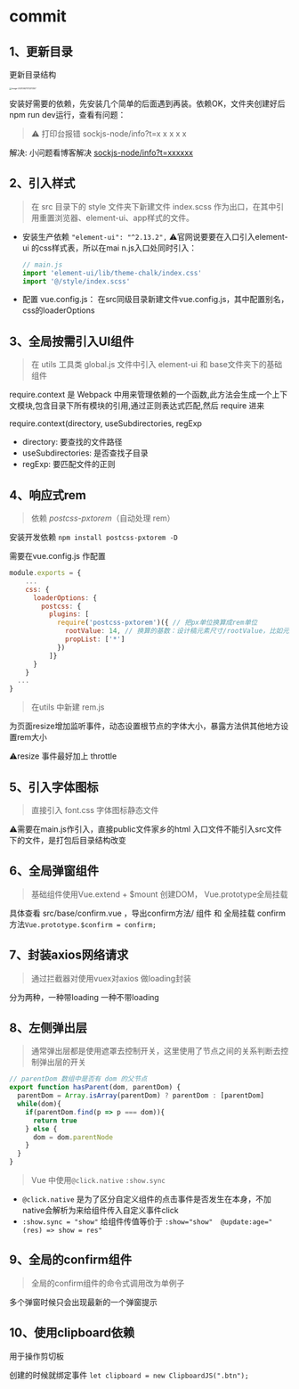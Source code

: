# commit

## 1、更新目录

更新目录结构

<img src="/Users/chenzuo/Library/Application Support/typora-user-images/image-20210621173211357.png" alt="image-20210621173211357" style="zoom: 25%;" />

安装好需要的依赖，先安装几个简单的后面遇到再装。依赖OK，文件夹创建好后npm run dev运行，查看有问题：

>  ⚠️ 打印台报错  sockjs-node/info?t=x x x x x

解决:  小问题看博客解决 [sockjs-node/info?t=xxxxxx](https://blog.csdn.net/qq_41064597/article/details/118083665)

## 2、引入样式

> 在 src 目录下的 style 文件夹下新建文件 index.scss 作为出口，在其中引用重置浏览器、element-ui、app样式的文件。

- 安装生产依赖 `"element-ui": "^2.13.2",` ⚠️官网说要要在入口引入element-ui 的css样式表，所以在mai n.js入口处同时引入：

  ```js
  // main.js
  import 'element-ui/lib/theme-chalk/index.css'
  import '@/style/index.scss'
  ```

- 配置 vue.config.js： 在src同级目录新建文件vue.config.js，其中配置别名，css的loaderOptions



## 3、全局按需引入UI组件

> 在 utils 工具类 global.js 文件中引入 element-ui 和 base文件夹下的基础组件

require.context 是 Webpack 中用来管理依赖的一个函数,此方法会生成一个上下文模块,包含目录下所有模块的引用,通过正则表达式匹配,然后 require 进来

require.context(directory, useSubdirectories, regExp

- directory: 要查找的文件路径
- useSubdirectories: 是否查找子目录
- regExp: 要匹配文件的正则



## 4、响应式rem

> 依赖 *postcss-pxtorem*（自动处理 rem）

安装开发依赖 `npm install postcss-pxtorem -D`

需要在vue.config.js 作配置

```js
module.exports = {
	...
    css: {
      loaderOptions: {
        postcss: {
          plugins: [
            require('postcss-pxtorem')({ // 把px单位换算成rem单位
              rootValue: 14, // 换算的基数：设计稿元素尺寸/rootValue，比如元素宽28px,最终页面会换算成 2rem
              propList: ['*']
            })
          ]}
      }
    }
  ...
}
```



>  在utils 中新建 rem.js

为页面resize增加监听事件，动态设置根节点的字体大小，暴露方法供其他地方设置rem大小

⚠️resize 事件最好加上 throttle





## 5、引入字体图标

> 直接引入 font.css 字体图标静态文件

⚠️需要在main.js作引入，直接public文件家乡的html 入口文件不能引入src文件下的文件，是打包后目录结构改变



## 6、全局弹窗组件

> 基础组件<Confirm/>使用Vue.extend + $mount 创建DOM， Vue.prototype全局挂载

具体查看 src/base/confirm.vue ，导出confirm方法/ 组件 和 全局挂载 confirm方法`Vue.prototype.$confirm = confirm;`



## 7、封装axios网络请求

> 通过拦截器对使用vuex对axios 做loading封装

分为两种，一种带loading 一种不带loading

## 8、左侧弹出层

> 通常弹出层都是使用遮罩去控制开关，这里使用了节点之间的关系判断去控制弹出层的开关

```js
// parentDom 数组中是否有 dom 的父节点
export function hasParent(dom, parentDom) {
  parentDom = Array.isArray(parentDom) ? parentDom : [parentDom]
  while(dom){
    if(parentDom.find(p => p === dom)){
      return true
    } else {
      dom = dom.parentNode
    }
  }
}
```

> Vue 中使用`@click.native` `:show.sync`

- `@click.native` 是为了区分自定义组件的点击事件是否发生在本身，不加native会解析为来给组件传入自定义事件click
- `:show.sync = "show"` 给组件传值等价于 `:show="show"  @update:age="(res) => show = res"`



## 9、全局的confirm组件

> 全局的confirm组件的命令式调用改为单例子

多个弹窗时候只会出现最新的一个弹窗提示



## 10、使用clipboard依赖 

用于操作剪切板

创建的时候就绑定事件    `let clipboard = new ClipboardJS(".btn");`



